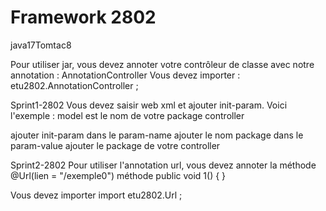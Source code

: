 # Framework 2802

java17Tomtac8

Pour utiliser jar, vous devez annoter votre contrôleur de classe avec notre annotation : AnnotationController
Vous devez importer : etu2802.AnnotationController ;

Sprint1-2802
Vous devez saisir web xml et ajouter init-param. Voici l'exemple :
model est le nom de votre package controller

ajouter init-param
dans le param-name ajouter le nom package
dans le param-value ajouter le package de votre controller


Sprint2-2802
Pour utiliser l'annotation url, vous devez annoter la méthode
@Url(lien = "/exemple0")
    méthode public void 1() {
    }
    
Vous devez importer import etu2802.Url ;
